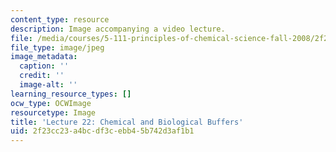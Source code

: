 ```yaml
---
content_type: resource
description: Image accompanying a video lecture.
file: /media/courses/5-111-principles-of-chemical-science-fall-2008/2f23cc23a4bcdf3cebb45b742d3af1b1_22.jpg
file_type: image/jpeg
image_metadata:
  caption: ''
  credit: ''
  image-alt: ''
learning_resource_types: []
ocw_type: OCWImage
resourcetype: Image
title: 'Lecture 22: Chemical and Biological Buffers'
uid: 2f23cc23-a4bc-df3c-ebb4-5b742d3af1b1
---
```


